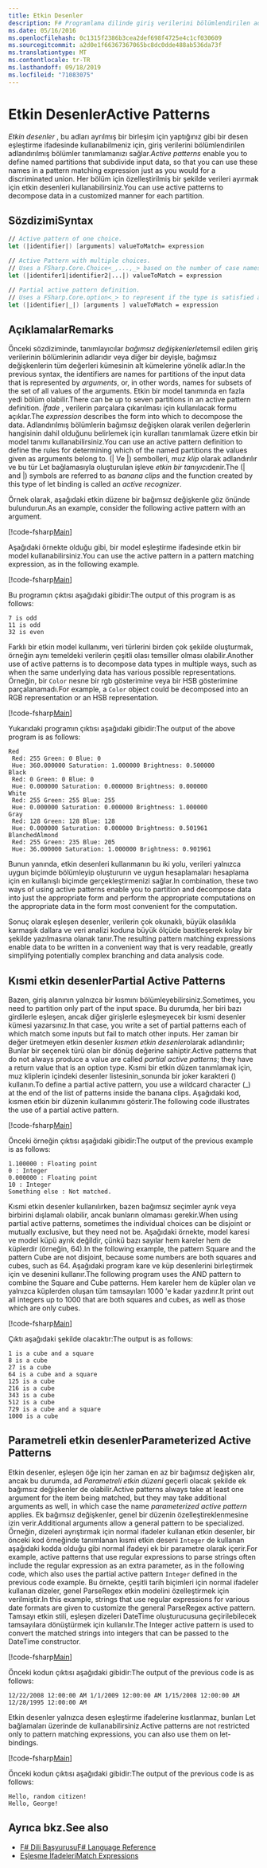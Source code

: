 ```yaml
---
title: Etkin Desenler
description: F# Programlama dilinde giriş verilerini bölümlendirilen adlandırılmış bölümleri tanımlamak için etkin desenleri nasıl kullanacağınızı öğrenin.
ms.date: 05/16/2016
ms.openlocfilehash: 0c1315f2386b3cea2def698f4725e4c1cf030609
ms.sourcegitcommit: a2d0e1f66367367065bc8dc0dde488ab536da73f
ms.translationtype: MT
ms.contentlocale: tr-TR
ms.lasthandoff: 09/18/2019
ms.locfileid: "71083075"
---
```

# <a name="active-patterns"></a><span data-ttu-id="55161-103">Etkin Desenler</span><span class="sxs-lookup"><span data-stu-id="55161-103">Active Patterns</span></span>

<span data-ttu-id="55161-104">*Etkin desenler* , bu adları ayrılmış bir birleşim için yaptığınız gibi bir desen eşleştirme ifadesinde kullanabilmeniz için, giriş verilerini bölümlendirilen adlandırılmış bölümler tanımlamanızı sağlar.</span><span class="sxs-lookup"><span data-stu-id="55161-104">*Active patterns* enable you to define named partitions that subdivide input data, so that you can use these names in a pattern matching expression just as you would for a discriminated union.</span></span> <span data-ttu-id="55161-105">Her bölüm için özelleştirilmiş bir şekilde verileri ayırmak için etkin desenleri kullanabilirsiniz.</span><span class="sxs-lookup"><span data-stu-id="55161-105">You can use active patterns to decompose data in a customized manner for each partition.</span></span>

## <a name="syntax"></a><span data-ttu-id="55161-106">Sözdizimi</span><span class="sxs-lookup"><span data-stu-id="55161-106">Syntax</span></span>

```fsharp
// Active pattern of one choice.
let (|identifier|) [arguments] valueToMatch= expression

// Active Pattern with multiple choices.
// Uses a FSharp.Core.Choice<_,...,_> based on the number of case names. In F#, the limitation n <= 7 applies.
let (|identifer1|identifier2|...|) valueToMatch = expression

// Partial active pattern definition.
// Uses a FSharp.Core.option<_> to represent if the type is satisfied at the call site.
let (|identifier|_|) [arguments ] valueToMatch = expression
```

## <a name="remarks"></a><span data-ttu-id="55161-107">Açıklamalar</span><span class="sxs-lookup"><span data-stu-id="55161-107">Remarks</span></span>

<span data-ttu-id="55161-108">Önceki sözdiziminde, tanımlayıcılar *bağımsız değişkenlerle*temsil edilen giriş verilerinin bölümlerinin adlarıdır veya diğer bir deyişle, bağımsız değişkenlerin tüm değerleri kümesinin alt kümelerine yönelik adlar.</span><span class="sxs-lookup"><span data-stu-id="55161-108">In the previous syntax, the identifiers are names for partitions of the input data that is represented by *arguments*, or, in other words, names for subsets of the set of all values of the arguments.</span></span> <span data-ttu-id="55161-109">Etkin bir model tanımında en fazla yedi bölüm olabilir.</span><span class="sxs-lookup"><span data-stu-id="55161-109">There can be up to seven partitions in an active pattern definition.</span></span> <span data-ttu-id="55161-110">*İfade* , verilerin parçalara çıkarılması için kullanılacak formu açıklar.</span><span class="sxs-lookup"><span data-stu-id="55161-110">The *expression* describes the form into which to decompose the data.</span></span> <span data-ttu-id="55161-111">Adlandırılmış bölümlerin bağımsız değişken olarak verilen değerlerin hangisinin dahil olduğunu belirlemek için kuralları tanımlamak üzere etkin bir model tanımı kullanabilirsiniz.</span><span class="sxs-lookup"><span data-stu-id="55161-111">You can use an active pattern definition to define the rules for determining which of the named partitions the values given as arguments belong to.</span></span> <span data-ttu-id="55161-112">(| Ve |) sembolleri, *muz klip* olarak adlandırılır ve bu tür Let bağlamasıyla oluşturulan işleve *etkin bir tanıyıcı*denir.</span><span class="sxs-lookup"><span data-stu-id="55161-112">The (| and |) symbols are referred to as *banana clips* and the function created by this type of let binding is called an *active recognizer*.</span></span>

<span data-ttu-id="55161-113">Örnek olarak, aşağıdaki etkin düzene bir bağımsız değişkenle göz önünde bulundurun.</span><span class="sxs-lookup"><span data-stu-id="55161-113">As an example, consider the following active pattern with an argument.</span></span>

[!code-fsharp[Main](~/samples/snippets/fsharp/lang-ref-2/snippet5001.fs)]

<span data-ttu-id="55161-114">Aşağıdaki örnekte olduğu gibi, bir model eşleştirme ifadesinde etkin bir model kullanabilirsiniz.</span><span class="sxs-lookup"><span data-stu-id="55161-114">You can use the active pattern in a pattern matching expression, as in the following example.</span></span>

[!code-fsharp[Main](~/samples/snippets/fsharp/lang-ref-2/snippet5002.fs)]

<span data-ttu-id="55161-115">Bu programın çıktısı aşağıdaki gibidir:</span><span class="sxs-lookup"><span data-stu-id="55161-115">The output of this program is as follows:</span></span>

```console
7 is odd
11 is odd
32 is even
```

<span data-ttu-id="55161-116">Farklı bir etkin model kullanımı, veri türlerini birden çok şekilde oluşturmak, örneğin aynı temeldeki verilerin çeşitli olası temsiller olması olabilir.</span><span class="sxs-lookup"><span data-stu-id="55161-116">Another use of active patterns is to decompose data types in multiple ways, such as when the same underlying data has various possible representations.</span></span> <span data-ttu-id="55161-117">Örneğin, bir `Color` nesne bir rgb gösterimine veya bir HSB gösterimine parçalanamadı.</span><span class="sxs-lookup"><span data-stu-id="55161-117">For example, a `Color` object could be decomposed into an RGB representation or an HSB representation.</span></span>

[!code-fsharp[Main](~/samples/snippets/fsharp/lang-ref-2/snippet5003.fs)]

<span data-ttu-id="55161-118">Yukarıdaki programın çıktısı aşağıdaki gibidir:</span><span class="sxs-lookup"><span data-stu-id="55161-118">The output of the above program is as follows:</span></span>

```console
Red
 Red: 255 Green: 0 Blue: 0
 Hue: 360.000000 Saturation: 1.000000 Brightness: 0.500000
Black
 Red: 0 Green: 0 Blue: 0
 Hue: 0.000000 Saturation: 0.000000 Brightness: 0.000000
White
 Red: 255 Green: 255 Blue: 255
 Hue: 0.000000 Saturation: 0.000000 Brightness: 1.000000
Gray
 Red: 128 Green: 128 Blue: 128
 Hue: 0.000000 Saturation: 0.000000 Brightness: 0.501961
BlanchedAlmond
 Red: 255 Green: 235 Blue: 205
 Hue: 36.000000 Saturation: 1.000000 Brightness: 0.901961
```

<span data-ttu-id="55161-119">Bunun yanında, etkin desenleri kullanmanın bu iki yolu, verileri yalnızca uygun biçimde bölümleyip oluştururın ve uygun hesaplamaları hesaplama için en kullanışlı biçimde gerçekleştirmenizi sağlar.</span><span class="sxs-lookup"><span data-stu-id="55161-119">In combination, these two ways of using active patterns enable you to partition and decompose data into just the appropriate form and perform the appropriate computations on the appropriate data in the form most convenient for the computation.</span></span>

<span data-ttu-id="55161-120">Sonuç olarak eşleşen desenler, verilerin çok okunaklı, büyük olasılıkla karmaşık dallara ve veri analizi koduna büyük ölçüde basitleşerek kolay bir şekilde yazılmasına olanak tanır.</span><span class="sxs-lookup"><span data-stu-id="55161-120">The resulting pattern matching expressions enable data to be written in a convenient way that is very readable, greatly simplifying potentially complex branching and data analysis code.</span></span>

## <a name="partial-active-patterns"></a><span data-ttu-id="55161-121">Kısmi etkin desenler</span><span class="sxs-lookup"><span data-stu-id="55161-121">Partial Active Patterns</span></span>

<span data-ttu-id="55161-122">Bazen, giriş alanının yalnızca bir kısmını bölümleyebilirsiniz.</span><span class="sxs-lookup"><span data-stu-id="55161-122">Sometimes, you need to partition only part of the input space.</span></span> <span data-ttu-id="55161-123">Bu durumda, her biri bazı girdilerle eşleşen, ancak diğer girişlerle eşleşmeyecek bir kısmi desenler kümesi yazarsınız.</span><span class="sxs-lookup"><span data-stu-id="55161-123">In that case, you write a set of partial patterns each of which match some inputs but fail to match other inputs.</span></span> <span data-ttu-id="55161-124">Her zaman bir değer üretmeyen etkin desenler *kısmen etkin desenler*olarak adlandırılır; Bunlar bir seçenek türü olan bir dönüş değerine sahiptir.</span><span class="sxs-lookup"><span data-stu-id="55161-124">Active patterns that do not always produce a value are called *partial active patterns*; they have a return value that is an option type.</span></span> <span data-ttu-id="55161-125">Kısmi bir etkin düzen tanımlamak için, muz kliplerin içindeki desenler listesinin\_sonunda bir joker karakteri () kullanın.</span><span class="sxs-lookup"><span data-stu-id="55161-125">To define a partial active pattern, you use a wildcard character (\_) at the end of the list of patterns inside the banana clips.</span></span> <span data-ttu-id="55161-126">Aşağıdaki kod, kısmen etkin bir düzenin kullanımını gösterir.</span><span class="sxs-lookup"><span data-stu-id="55161-126">The following code illustrates the use of a partial active pattern.</span></span>

[!code-fsharp[Main](~/samples/snippets/fsharp/lang-ref-2/snippet5004.fs)]

<span data-ttu-id="55161-127">Önceki örneğin çıktısı aşağıdaki gibidir:</span><span class="sxs-lookup"><span data-stu-id="55161-127">The output of the previous example is as follows:</span></span>

```console
1.100000 : Floating point
0 : Integer
0.000000 : Floating point
10 : Integer
Something else : Not matched.
```

<span data-ttu-id="55161-128">Kısmi etkin desenler kullanılırken, bazen bağımsız seçimler ayrık veya birbirini dışlamalı olabilir, ancak bunların olmaması gerekir.</span><span class="sxs-lookup"><span data-stu-id="55161-128">When using partial active patterns, sometimes the individual choices can be disjoint or mutually exclusive, but they need not be.</span></span> <span data-ttu-id="55161-129">Aşağıdaki örnekte, model karesi ve model küpü ayrık değildir, çünkü bazı sayılar hem kareler hem de küplerdir (örneğin, 64).</span><span class="sxs-lookup"><span data-stu-id="55161-129">In the following example, the pattern Square and the pattern Cube are not disjoint, because some numbers are both squares and cubes, such as 64.</span></span> <span data-ttu-id="55161-130">Aşağıdaki program kare ve küp desenlerini birleştirmek için ve desenini kullanır.</span><span class="sxs-lookup"><span data-stu-id="55161-130">The following program uses the AND pattern to combine the Square and Cube patterns.</span></span> <span data-ttu-id="55161-131">Hem kareler hem de küpler olan ve yalnızca küplerden oluşan tüm tamsayıları 1000 'e kadar yazdırır.</span><span class="sxs-lookup"><span data-stu-id="55161-131">It print out all integers up to 1000 that are both squares and cubes, as well as those which are only cubes.</span></span> 

[!code-fsharp[Main](~/samples/snippets/fsharp/lang-ref-2/snippet5005.fs)]

<span data-ttu-id="55161-132">Çıktı aşağıdaki şekilde olacaktır:</span><span class="sxs-lookup"><span data-stu-id="55161-132">The output is as follows:</span></span>

```console
1 is a cube and a square
8 is a cube
27 is a cube
64 is a cube and a square
125 is a cube
216 is a cube
343 is a cube
512 is a cube
729 is a cube and a square
1000 is a cube
```

## <a name="parameterized-active-patterns"></a><span data-ttu-id="55161-133">Parametreli etkin desenler</span><span class="sxs-lookup"><span data-stu-id="55161-133">Parameterized Active Patterns</span></span>

<span data-ttu-id="55161-134">Etkin desenler, eşleşen öğe için her zaman en az bir bağımsız değişken alır, ancak bu durumda, ad *Parametreli etkin düzeni* geçerli olacak şekilde ek bağımsız değişkenler de olabilir.</span><span class="sxs-lookup"><span data-stu-id="55161-134">Active patterns always take at least one argument for the item being matched, but they may take additional arguments as well, in which case the name *parameterized active pattern* applies.</span></span> <span data-ttu-id="55161-135">Ek bağımsız değişkenler, genel bir düzenin özelleştireklenmesine izin verir.</span><span class="sxs-lookup"><span data-stu-id="55161-135">Additional arguments allow a general pattern to be specialized.</span></span> <span data-ttu-id="55161-136">Örneğin, dizeleri ayrıştırmak için normal ifadeler kullanan etkin desenler, bir önceki kod örneğinde tanımlanan kısmi etkin deseni `Integer` de kullanan aşağıdaki kodda olduğu gibi normal ifadeyi ek bir parametre olarak içerir.</span><span class="sxs-lookup"><span data-stu-id="55161-136">For example, active patterns that use regular expressions to parse strings often include the regular expression as an extra parameter, as in the following code, which also uses the partial active pattern `Integer` defined in the previous code example.</span></span> <span data-ttu-id="55161-137">Bu örnekte, çeşitli tarih biçimleri için normal ifadeler kullanan dizeler, genel ParseRegex etkin modelini özelleştirmek için verilmiştir.</span><span class="sxs-lookup"><span data-stu-id="55161-137">In this example, strings that use regular expressions for various date formats are given to customize the general ParseRegex active pattern.</span></span> <span data-ttu-id="55161-138">Tamsayı etkin stili, eşleşen dizeleri DateTime oluşturucusuna geçirilebilecek tamsayılara dönüştürmek için kullanılır.</span><span class="sxs-lookup"><span data-stu-id="55161-138">The Integer active pattern is used to convert the matched strings into integers that can be passed to the DateTime constructor.</span></span>

[!code-fsharp[Main](~/samples/snippets/fsharp/lang-ref-2/snippet5006.fs)]

<span data-ttu-id="55161-139">Önceki kodun çıktısı aşağıdaki gibidir:</span><span class="sxs-lookup"><span data-stu-id="55161-139">The output of the previous code is as follows:</span></span>

```console
12/22/2008 12:00:00 AM 1/1/2009 12:00:00 AM 1/15/2008 12:00:00 AM 12/28/1995 12:00:00 AM
```

<span data-ttu-id="55161-140">Etkin desenler yalnızca desen eşleştirme ifadelerine kısıtlanmaz, bunları Let bağlamaları üzerinde de kullanabilirsiniz.</span><span class="sxs-lookup"><span data-stu-id="55161-140">Active patterns are not restricted only to pattern matching expressions, you can also use them on let-bindings.</span></span>

[!code-fsharp[Main](~/samples/snippets/fsharp/lang-ref-2/snippet5007.fs)]

<span data-ttu-id="55161-141">Önceki kodun çıktısı aşağıdaki gibidir:</span><span class="sxs-lookup"><span data-stu-id="55161-141">The output of the previous code is as follows:</span></span>

```console
Hello, random citizen!
Hello, George!
```

## <a name="see-also"></a><span data-ttu-id="55161-142">Ayrıca bkz.</span><span class="sxs-lookup"><span data-stu-id="55161-142">See also</span></span>

- [<span data-ttu-id="55161-143">F# Dili Başvurusu</span><span class="sxs-lookup"><span data-stu-id="55161-143">F# Language Reference</span></span>](index.md)
- [<span data-ttu-id="55161-144">Eşleşme İfadeleri</span><span class="sxs-lookup"><span data-stu-id="55161-144">Match Expressions</span></span>](match-expressions.md)

